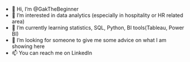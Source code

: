 - 👋 Hi, I’m @GakTheBeginner
- 👀 I’m interested in data analytics (especially in hospitality or HR related area)
- 🌱 I’m currently learning statistics, SQL, Python, BI tools(Tableau, Power BI)
- 💞️ I’m looking for someone to give me some advice on what I am showing here
- 📫 You can reach me on LinkedIn
